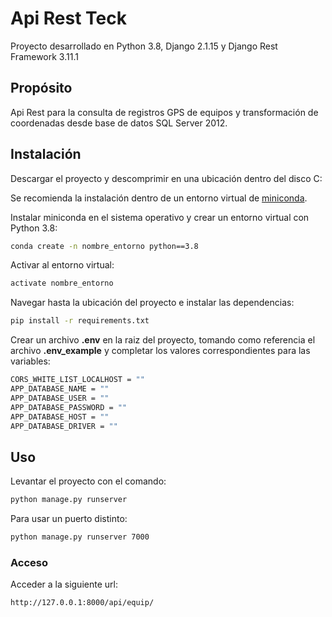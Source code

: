 # Api Rest Teck

Proyecto desarrollado en Python 3.8, Django 2.1.15 y Django Rest Framework 3.11.1

## Propósito

Api Rest para la consulta de registros GPS de equipos y transformación de coordenadas desde base de datos SQL Server 2012.

## Instalación

Descargar el proyecto y descomprimir en una ubicación dentro del disco C:

Se recomienda la instalación dentro de un entorno virtual de [miniconda](https://docs.conda.io/en/latest/miniconda.html).

Instalar miniconda en el sistema operativo y crear un entorno virtual con Python 3.8:
```bash
conda create -n nombre_entorno python==3.8
```
Activar al entorno virtual:
```bash
activate nombre_entorno 
```
Navegar hasta la ubicación del proyecto e instalar las dependencias:

```bash
pip install -r requirements.txt
```

Crear un archivo **.env** en la raiz del proyecto, tomando como referencia el archivo **.env_example** y completar los valores correspondientes para las variables:
```bash
CORS_WHITE_LIST_LOCALHOST = ""
APP_DATABASE_NAME = ""
APP_DATABASE_USER = ""
APP_DATABASE_PASSWORD = ""
APP_DATABASE_HOST = ""
APP_DATABASE_DRIVER = ""
```

## Uso

Levantar el proyecto con el comando:
```bash
python manage.py runserver
```

Para usar un puerto distinto:
```bash
python manage.py runserver 7000
```

### Acceso

Acceder a la siguiente url:
```
http://127.0.0.1:8000/api/equip/